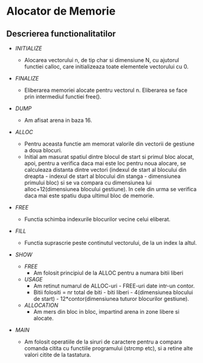# Alocator de Memorie

## Descrierea functionalitatilor
* *INITIALIZE*
  * Alocarea vectorului n, de tip char si dimensiune N, cu ajutorul functiei calloc, care initializeaza toate elementele vectorului cu 0.

* *FINALIZE*
  * Eliberarea memoriei alocate pentru vectorul n. Eliberarea se face prin intermediul functiei free().

* *DUMP*
  * Am afisat arena in baza 16.

* *ALLOC*
  * Pentru aceasta functie am memorat valorile din vectorii de gestiune a doua blocuri.
  * Initial am masurat spatiul dintre blocul de start si primul bloc alocat, apoi, pentru a verifica daca mai este loc pentru noua alocare, se calculeaza distanta dintre vectori (indexul de start al blocului din dreapta - indexul de start al blocului din stanga - dimensiunea primului bloc) si se va compara cu dimensiunea lui alloc+12(dimensiunea blocului gestiune). In cele din urma se verifica daca mai este spatiu dupa ultimul bloc de memorie.

* *FREE*
  * Functia schimba indexurile blocurilor vecine celui eliberat.

* *FILL*
  * Functia suprascrie peste continutul vectorului, de la un index la altul.

* *SHOW*
  * _FREE_
	  * Am folosit principiul de la ALLOC pentru a numara bitii liberi
  * _USAGE_
	  * Am retinut numarul de ALLOC-uri - FREE-uri date intr-un contor. 
	  * Bitii folositi = nr total de biti - biti liberi - 4(dimensiunea blocului de start) - 12*contor(dimensiunea tuturor blocurilor gestiune).
  * _ALLOCATION_
	  * Am mers din bloc in bloc, impartind arena in zone libere si alocate.

* *MAIN*
  * Am folosit operatiile de la siruri de caractere pentru a compara comanda citita cu functiile programului (strcmp etc), si a retine alte valori citite de la tastatura.

